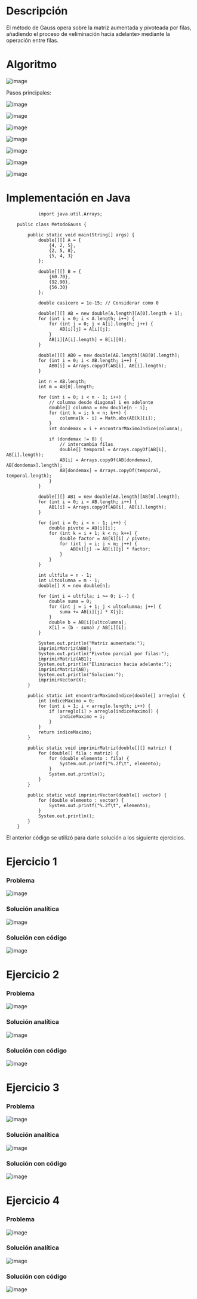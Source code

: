 # Descripción

El método de Gauss opera sobre la matriz aumentada y pivoteada por filas, añadiendo el proceso de «eliminación hacia adelante» mediante la operación entre filas. 

# Algoritmo

![image](https://github.com/Jorge11Romero/M-todos-Num-ricos/assets/147437900/1f8ea584-6fb3-41f6-9334-cb8191ee8a57)

Pasos principales:

![image](https://github.com/Jorge11Romero/M-todos-Num-ricos/assets/147437900/aa413f14-a8c5-4c4e-a066-141d01cc0062)

![image](https://github.com/Jorge11Romero/M-todos-Num-ricos/assets/147437900/c09efb2f-f838-47c1-8124-c91481575bc0)

![image](https://github.com/Jorge11Romero/M-todos-Num-ricos/assets/147437900/fa16db06-f336-49bc-b24e-5b1288cb7bd3)


![image](https://github.com/Jorge11Romero/M-todos-Num-ricos/assets/147437900/f679851b-28a6-408d-b0c0-528dcb926574)

![image](https://github.com/Jorge11Romero/M-todos-Num-ricos/assets/147437900/fb03c1f4-8f49-4ed4-aeab-9603fae037da)

![image](https://github.com/Jorge11Romero/M-todos-Num-ricos/assets/147437900/ab33716b-e87d-4645-81b3-78e58981de03)

![image](https://github.com/Jorge11Romero/M-todos-Num-ricos/assets/147437900/2f1672fd-b993-4d23-b763-2e0b3609a82b)


# Implementación en Java

                import java.util.Arrays;
        
        public class MetodoGauss {
        
            public static void main(String[] args) {
                double[][] A = {
                    {4, 2, 5},
                    {2, 5, 8},
                    {5, 4, 3}
                };
        
                double[][] B = {
                    {60.70},
                    {92.90},
                    {56.30}
                };
        
                double casicero = 1e-15; // Considerar como 0
        
                double[][] AB = new double[A.length][A[0].length + 1];
                for (int i = 0; i < A.length; i++) {
                    for (int j = 0; j < A[i].length; j++) {
                        AB[i][j] = A[i][j];
                    }
                    AB[i][A[i].length] = B[i][0];
                }
        
                double[][] AB0 = new double[AB.length][AB[0].length];
                for (int i = 0; i < AB.length; i++) {
                    AB0[i] = Arrays.copyOf(AB[i], AB[i].length);
                }
        
                int n = AB.length;
                int m = AB[0].length;
        
                for (int i = 0; i < n - 1; i++) {
                    // columna desde diagonal i en adelante
                    double[] columna = new double[n - i];
                    for (int k = i; k < n; k++) {
                        columna[k - i] = Math.abs(AB[k][i]);
                    }
                    int dondemax = i + encontrarMaximoIndice(columna);
        
                    if (dondemax != 0) {
                        // intercambia filas
                        double[] temporal = Arrays.copyOf(AB[i], AB[i].length);
                        AB[i] = Arrays.copyOf(AB[dondemax], AB[dondemax].length);
                        AB[dondemax] = Arrays.copyOf(temporal, temporal.length);
                    }
                }
        
                double[][] AB1 = new double[AB.length][AB[0].length];
                for (int i = 0; i < AB.length; i++) {
                    AB1[i] = Arrays.copyOf(AB[i], AB[i].length);
                }
        
                for (int i = 0; i < n - 1; i++) {
                    double pivote = AB[i][i];
                    for (int k = i + 1; k < n; k++) {
                        double factor = AB[k][i] / pivote;
                        for (int j = i; j < m; j++) {
                            AB[k][j] -= AB[i][j] * factor;
                        }
                    }
                }
        
                int ultfila = n - 1;
                int ultcolumna = m - 1;
                double[] X = new double[n];
        
                for (int i = ultfila; i >= 0; i--) {
                    double suma = 0;
                    for (int j = i + 1; j < ultcolumna; j++) {
                        suma += AB[i][j] * X[j];
                    }
                    double b = AB[i][ultcolumna];
                    X[i] = (b - suma) / AB[i][i];
                }
        
                System.out.println("Matriz aumentada:");
                imprimirMatriz(AB0);
                System.out.println("Pivoteo parcial por filas:");
                imprimirMatriz(AB1);
                System.out.println("Eliminacion hacia adelante:");
                imprimirMatriz(AB);
                System.out.println("Solucion:");
                imprimirVector(X);
            }
        
            public static int encontrarMaximoIndice(double[] arreglo) {
                int indiceMaximo = 0;
                for (int i = 1; i < arreglo.length; i++) {
                    if (arreglo[i] > arreglo[indiceMaximo]) {
                        indiceMaximo = i;
                    }
                }
                return indiceMaximo;
            }
        
            public static void imprimirMatriz(double[][] matriz) {
                for (double[] fila : matriz) {
                    for (double elemento : fila) {
                        System.out.printf("%.2f\t", elemento);
                    }
                    System.out.println();
                }
            }
        
            public static void imprimirVector(double[] vector) {
                for (double elemento : vector) {
                    System.out.printf("%.2f\t", elemento);
                }
                System.out.println();
            }
        }



El anterior código se utilizó para darle solución a los siguiente ejercicios. 

# Ejercicio 1

### Problema

![image](https://github.com/riveraangel/Metodos-Numericos/assets/161758059/3a86db31-1454-4bd1-bee2-75cb9df0d75a)

### Solución analítica

![image](https://github.com/riveraangel/Metodos-Numericos/assets/161758059/81155286-ac6d-40a2-94a8-b9314745b48a)

### Solución con código

![image](https://github.com/riveraangel/Metodos-Numericos/assets/161758059/d8eb5451-4005-453a-8a37-27fd2cb87850)


# Ejercicio 2

### Problema

![image](https://github.com/riveraangel/Metodos-Numericos/assets/161758059/4e167aa5-b174-4b0b-9ca6-63bc4de23d7d)

### Solución analítica

![image](https://github.com/riveraangel/Metodos-Numericos/assets/161758059/2d7895e7-ccbd-4e32-ac86-66b9f88efba3)

### Solución con código

![image](https://github.com/riveraangel/Metodos-Numericos/assets/161758059/599c52d0-f0ff-4c2f-9be8-1b7c31ebc22f)


# Ejercicio 3

### Problema

![image](https://github.com/riveraangel/Metodos-Numericos/assets/161758059/04cf3653-7a2e-4611-bb08-1fca74312d56)

### Solución analítica

![image](https://github.com/riveraangel/Metodos-Numericos/assets/161758059/7c7fbd57-af46-4eae-88fa-6dce6422a339)

### Solución con código

![image](https://github.com/riveraangel/Metodos-Numericos/assets/161758059/206333ed-5360-4a51-a607-36703821ea54)


# Ejercicio 4

### Problema

![image](https://github.com/riveraangel/Metodos-Numericos/assets/161758059/6178a00a-ea3c-4500-9ae5-09e0f18d3c47)

### Solución analítica

![image](https://github.com/riveraangel/Metodos-Numericos/assets/161758059/2a0dbf73-ca45-4845-958b-c8930887384e)

### Solución con código

![image](https://github.com/riveraangel/Metodos-Numericos/assets/161758059/6c36a77d-40b1-4f86-a58b-16f17cb7d35b)

